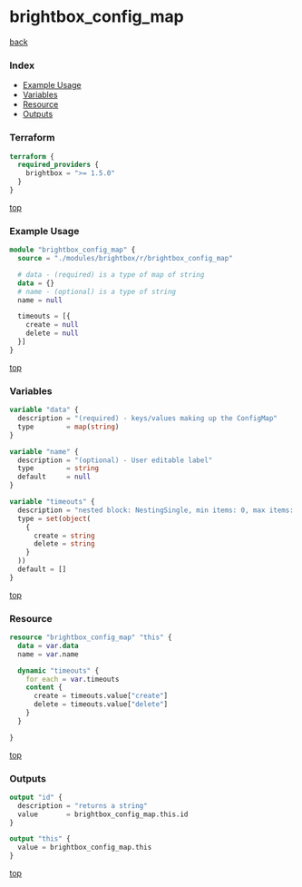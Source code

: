 # brightbox_config_map

[back](../brightbox.md)

### Index

- [Example Usage](#example-usage)
- [Variables](#variables)
- [Resource](#resource)
- [Outputs](#outputs)

### Terraform

```terraform
terraform {
  required_providers {
    brightbox = ">= 1.5.0"
  }
}
```

[top](#index)

### Example Usage

```terraform
module "brightbox_config_map" {
  source = "./modules/brightbox/r/brightbox_config_map"

  # data - (required) is a type of map of string
  data = {}
  # name - (optional) is a type of string
  name = null

  timeouts = [{
    create = null
    delete = null
  }]
}
```

[top](#index)

### Variables

```terraform
variable "data" {
  description = "(required) - keys/values making up the ConfigMap"
  type        = map(string)
}

variable "name" {
  description = "(optional) - User editable label"
  type        = string
  default     = null
}

variable "timeouts" {
  description = "nested block: NestingSingle, min items: 0, max items: 0"
  type = set(object(
    {
      create = string
      delete = string
    }
  ))
  default = []
}
```

[top](#index)

### Resource

```terraform
resource "brightbox_config_map" "this" {
  data = var.data
  name = var.name

  dynamic "timeouts" {
    for_each = var.timeouts
    content {
      create = timeouts.value["create"]
      delete = timeouts.value["delete"]
    }
  }

}
```

[top](#index)

### Outputs

```terraform
output "id" {
  description = "returns a string"
  value       = brightbox_config_map.this.id
}

output "this" {
  value = brightbox_config_map.this
}
```

[top](#index)